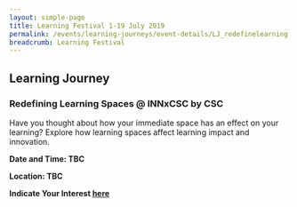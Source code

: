 ```yaml
---
layout: simple-page
title: Learning Festival 1-19 July 2019
permalink: /events/learning-journeys/event-details/LJ_redefinelearning
breadcrumb: Learning Festival
---
```


## Learning Journey 
### Redefining Learning Spaces @ INNxCSC by CSC 

Have you thought about how your immediate space has an effect on your learning? Explore how learning spaces affect learning impact and innovation. 

**Date and Time: TBC** 

**Location: TBC** 

**Indicate Your Interest [here](https://www.eventbrite.sg/e/step-into-my-shoes-making-a-difference-as-a-probation-officer-tickets-61082209533)** 


